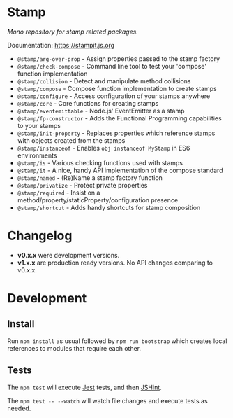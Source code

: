 # Stamp

_Mono repository for stamp related packages._

Documentation: https://stampit.js.org

* `@stamp/arg-over-prop` - Assign properties passed to the stamp factory
* `@stamp/check-compose` - Command line tool to test your 'compose' function implementation
* `@stamp/collision` - Detect and manipulate method collisions
* `@stamp/compose` - Compose function implementation to create stamps
* `@stamp/configure` - Access configuration of your stamps anywhere
* `@stamp/core` - Core functions for creating stamps
* `@stamp/eventemittable` - Node.js' EventEmitter as a stamp
* `@stamp/fp-constructor` - Adds the Functional Programming capabilities to your stamps
* `@stamp/init-property` - Replaces properties which reference stamps with objects created from the stamps
* `@stamp/instanceof` - Enables `obj instanceof MyStamp` in ES6 environments
* `@stamp/is` - Various checking functions used with stamps
* `@stamp/it` - A nice, handy API implementation of the compose standard
* `@stamp/named` - (Re)Name a stamp factory function
* `@stamp/privatize` - Protect private properties
* `@stamp/required` - Insist on a method/property/staticProperty/configuration presence
* `@stamp/shortcut` - Adds handy shortcuts for stamp composition

# Changelog

* **v0.x.x** were development versions.
* **v1.x.x** are production ready versions. No API changes comparing to v0.x.x.

# Development

## Install

Run `npm install` as usual followed by `npm run bootstrap` which creates local references to modules that require each other.

## Tests

The `npm test` will execute [Jest](https://github.com/facebook/jest) tests, and then [JSHint](https://github.com/jshint/jshint).

The `npm test -- --watch` will watch file changes and execute tests as needed.
